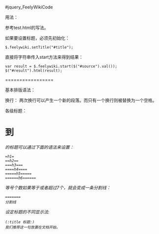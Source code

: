 #jquery_FeelyWikiCode

用法：

参考test.html的写法。

如果要设置标题，必须先初始化：

    $.feelywiki.setTitle("#title");

直接将字符串传入start方法来得到结果：

    var result = $.feelywiki.start($("#source").val());
	$("#result").html(result);
    
=================

基本排版语法：

换行： 两次换行可以产生一个新的段落。而只有一个换行则被替换为一个空格。

各级标题： <h1>到<h6>的标题可以通过下面的语法来设置：
    
    =h1=
    ==h2==
    ===h3===
    ====h4====
    =====h5=====
    ======h6======
    
等号个数如果等于或者超过7个，就会变成一条分割线：

    =======
    分割线
    

    



设定标题的不同显示法:

    (:title 标题:)
    我们推荐这一句放置在文档开始。

